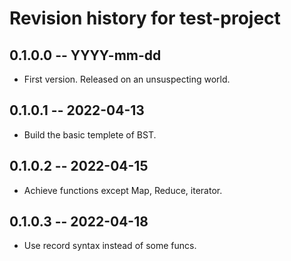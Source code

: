# Revision history for test-project

## 0.1.0.0 -- YYYY-mm-dd

* First version. Released on an unsuspecting world.

## 0.1.0.1 -- 2022-04-13

* Build the basic templete of BST.

## 0.1.0.2 -- 2022-04-15

* Achieve functions except Map, Reduce, iterator.

## 0.1.0.3 -- 2022-04-18

* Use record syntax instead of some funcs.